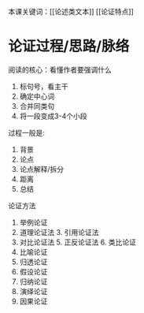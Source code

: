 本课关键词：[[论述类文本]] [[论证特点]]
# 论证过程/思路/脉络
阅读的核心：看懂作者要强调什么
1. 标句号，看主干
2. 确定中心词
3. 合并同类句
4. 将一段变成3-4个小段

过程一般是:
1. 背景
2. 论点
3. 论点解释/拆分
4. 距离
5. 总结

论证方法
1. 举例论证
2. 道理论证法 3. 引用论证法
4. 对比论证法 5. 正反论证法  6. 类比论证
7. 比喻论证
8. 归透论证
9. 假设论证
10. 归纳论证
11. 演绎论证
12. 因果论证